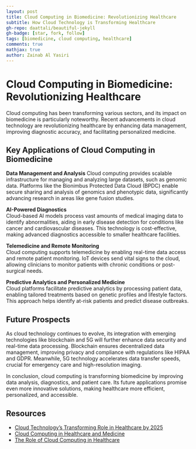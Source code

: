 ```yaml
---
layout: post
title: Cloud Computing in Biomedicine: Revolutionizing Healthcare
subtitle: How Cloud Technology is Transforming Healthcare
gh-repo: daattali/beautiful-jekyll
gh-badge: [star, fork, follow]
tags: [biomedicine, cloud computing, healthcare]
comments: true
mathjax: true
author: Zainab Al Yasiri
---
```



# Cloud Computing in Biomedicine: Revolutionizing Healthcare
Cloud computing has been transforming various sectors, and its impact on biomedicine is particularly noteworthy. Recent advancements in cloud technology are revolutionizing healthcare by enhancing data management, improving diagnostic accuracy, and facilitating personalized medicine.

## Key Applications of Cloud Computing in Biomedicine

**Data Management and Analysis**
Cloud computing provides scalable infrastructure for managing and analyzing large datasets, such as genomic data. Platforms like the Bionimbus Protected Data Cloud (BPDC) enable secure sharing and analysis of genomics and phenotypic data, significantly advancing research in areas like gene fusion studies.

**AI-Powered Diagnostics**  
Cloud-based AI models process vast amounts of medical imaging data to identify abnormalities, aiding in early disease detection for conditions like cancer and cardiovascular diseases. This technology is cost-effective, making advanced diagnostics accessible to smaller healthcare facilities.

**Telemedicine and Remote Monitoring**  
Cloud computing supports telemedicine by enabling real-time data access and remote patient monitoring. IoT devices send vital signs to the cloud, allowing clinicians to monitor patients with chronic conditions or post-surgical needs.

**Predictive Analytics and Personalized Medicine**  
Cloud platforms facilitate predictive analytics by processing patient data, enabling tailored treatments based on genetic profiles and lifestyle factors. This approach helps identify at-risk patients and predict disease outbreaks.

## Future Prospects  
As cloud technology continues to evolve, its integration with emerging technologies like blockchain and 5G will further enhance data security and real-time data processing. Blockchain ensures decentralized data management, improving privacy and compliance with regulations like HIPAA and GDPR. Meanwhile, 5G technology accelerates data transfer speeds, crucial for emergency care and high-resolution imaging.

In conclusion, cloud computing is transforming biomedicine by improving data analysis, diagnostics, and patient care. Its future applications promise even more innovative solutions, making healthcare more efficient, personalized, and accessible.

## Resources 
- [Cloud Technology’s Transforming Role in Healthcare by 2025](https://www.clindcast.com/cloud-technologys-transforming-role-in-healthcare-by-2025/)
- [Cloud Computing in Healthcare and Medicine](https://www.carmatec.com/blog/cloud-computing-in-healthcare-and-medicine-key-trends/)
- [The Role of Cloud Computing in Healthcare](https://www.mmsl.cz/pdfs/mms/2014/02/03.pdf)
